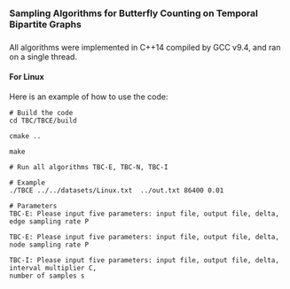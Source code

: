 ###
### Sampling Algorithms for Butterfly Counting on Temporal Bipartite Graphs
###

All algorithms were implemented in C++14 compiled by GCC v9.4, and ran on a single thread.

#### For Linux

Here is an example of how to use the code:
```
# Build the code
cd TBC/TBCE/build

cmake ..

make

# Run all algorithms TBC-E, TBC-N, TBC-I

# Example
./TBCE ../../datasets/Linux.txt  ../out.txt 86400 0.01

# Parameters
TBC-E: Please input five parameters: input file, output file, delta, edge sampling rate P

TBC-E: Please input five parameters: input file, output file, delta, node sampling rate P

TBC-I: Please input five parameters: input file, output file, delta, interval multiplier C,
number of samples s


